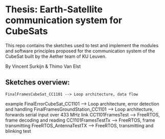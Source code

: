 # Thesis: Earth-Satellite communication system for CubeSats

This repo contains the sketches used to test and implement the modules 
and software principles proposed for the communication system of the 
CubeSat built by the Aether team of KU Leuven.

By Vincent Surkijn & Thimo Van Elst

## Sketches overview:
	FinalFramesCubeSat_CC1101 --> Loop architecture, data flow 
example
	FinalErrorCubeSat_CC1101 --> Loop architecture, error 
detection and handling
	FinalFramesGroundStation_CC1101 --> Loop architecture, 
forwards serial input over 433 MHz link
	CC1101FramesTest --> FreeRTOS, frame decoding and 
reading
	CC1101FramesTestTx --> FreeRTOS, frame transmitting
	FreeRTOS_AntennaTestTX --> FreeRTOS, transmitting and 
blinking test
